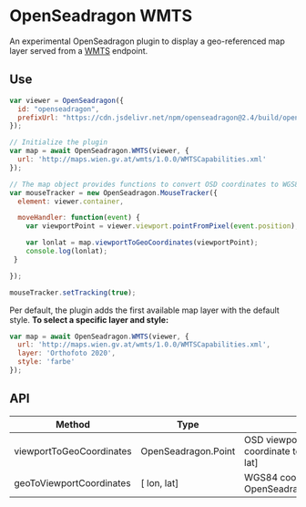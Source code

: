 # OpenSeadragon WMTS

An experimental OpenSeadragon plugin to display a geo-referenced map layer
served from a [WMTS](https://en.wikipedia.org/wiki/Web_Map_Tile_Service) endpoint.

## Use

```js
var viewer = OpenSeadragon({
  id: "openseadragon",
  prefixUrl: "https://cdn.jsdelivr.net/npm/openseadragon@2.4/build/openseadragon/images/"
});

// Initialize the plugin
var map = await OpenSeadragon.WMTS(viewer, {
  url: 'http://maps.wien.gv.at/wmts/1.0.0/WMTSCapabilities.xml'
});

// The map object provides functions to convert OSD coordinates to WGS84
var mouseTracker = new OpenSeadragon.MouseTracker({
  element: viewer.container,

  moveHandler: function(event) {
    var viewportPoint = viewer.viewport.pointFromPixel(event.position);

    var lonlat = map.viewportToGeoCoordinates(viewportPoint);
    console.log(lonlat);
 }

});

mouseTracker.setTracking(true);
```

Per default, the plugin adds the first available map layer with the default style. __To select a specific layer and style:__

```js
var map = await OpenSeadragon.WMTS(viewer, {
  url: 'http://maps.wien.gv.at/wmts/1.0.0/WMTSCapabilities.xml',
  layer: 'Orthofoto 2020',
  style: 'farbe'
});
```

## API

| Method                   | Type                |                                         |
|--------------------------|---------------------|-----------------------------------------|
| viewportToGeoCoordinates | OpenSeadragon.Point | OSD viewport coordinate to [ lon, lat]  |
| geoToViewportCoordinates | [ lon, lat]         | WGS84 coordinate to OpenSeadragon.Point |
